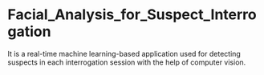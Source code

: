 # Facial_Analysis_for_Suspect_Interrogation
It is a real-time machine learning-based application used for detecting suspects in each interrogation session with the help of computer vision.

